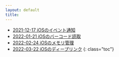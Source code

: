 ```yaml
---
layout: default
title:
---
```


-   [2021-12-17 iOSのイベント通知](20211217)
-   [2022-01-21 iOSのバーコード読取](20220121)
-   [2022-02-24 iOSのメモリ管理](20220224)
-   [2022-03-22 iOSのディープリンク](20220322)
{: class="toc"}
